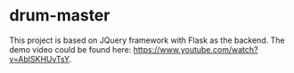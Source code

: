 # drum-master

This project is based on JQuery framework with Flask as the backend. The demo video could be found here: https://www.youtube.com/watch?v=AblSKHUvTsY.
